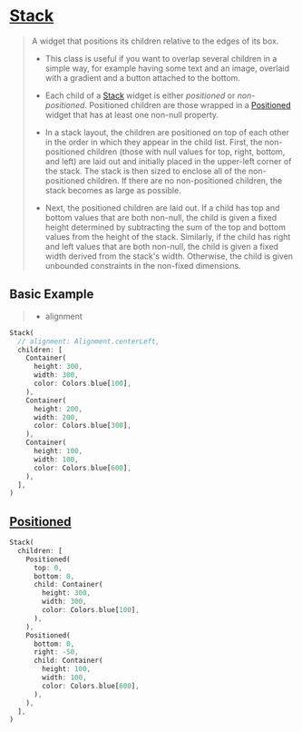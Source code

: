 # [Stack](https://api.flutter.dev/flutter/widgets/Stack-class.html)

> A widget that positions its children relative to the edges of its box.
>
> - This class is useful if you want to overlap several children in a simple way, for example having some text and an image, overlaid with a gradient and a button attached to the bottom.
>
> - Each child of a [Stack](https://api.flutter.dev/flutter/widgets/Stack-class.html) widget is either *positioned* or *non-positioned*. Positioned children are those wrapped in a [Positioned](https://api.flutter.dev/flutter/widgets/Positioned-class.html) widget that has at least one non-null property. 
> - In a stack layout, the children are positioned on top of each other in the order in which they appear in the child list. First, the non-positioned children (those with null values for top, right, bottom, and left) are laid out and initially placed in the upper-left corner of the stack. The stack is then sized to enclose all of the non-positioned children. If there are no non-positioned children, the stack becomes as large as possible.
> - Next, the positioned children are laid out. If a child has top and bottom values that are both non-null, the child is given a fixed height determined by subtracting the sum of the top and bottom values from the height of the stack. Similarly, if the child has right and left values that are both non-null, the child is given a fixed width derived from the stack's width. Otherwise, the child is given unbounded constraints in the non-fixed dimensions.

## Basic Example

> - alignment

```dart
Stack(
  // alignment: Alignment.centerLeft,
  children: [
    Container(
      height: 300,
      width: 300,
      color: Colors.blue[100],
    ),
    Container(
      height: 200,
      width: 200,
      color: Colors.blue[300],
    ),
    Container(
      height: 100,
      width: 100,
      color: Colors.blue[600],
    ),
  ],
)
```

## [Positioned](https://api.flutter.dev/flutter/widgets/Positioned-class.html)

```dart
Stack(
  children: [
    Positioned(
      top: 0,
      bottom: 0,
      child: Container(
        height: 300,
        width: 300,
        color: Colors.blue[100],
      ),
    ),
    Positioned(
      bottom: 0,
      right: -50,
      child: Container(
        height: 100,
        width: 100,
        color: Colors.blue[600],
      ),
    ),
  ],
)
```




